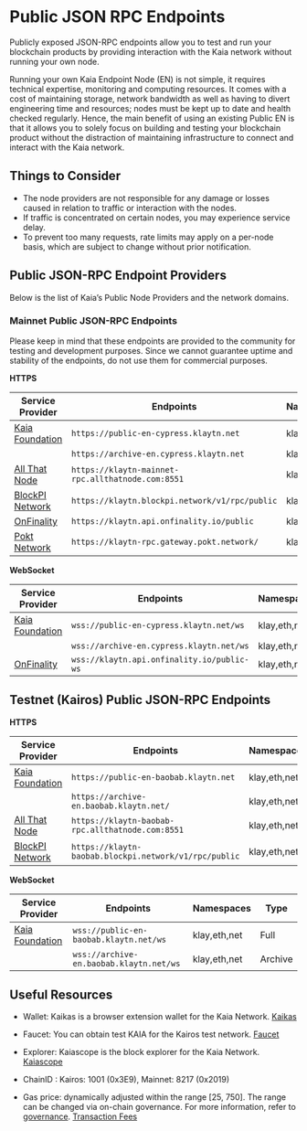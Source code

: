 # Public JSON RPC Endpoints

Publicly exposed JSON-RPC endpoints allow you to test and run your blockchain products by providing interaction with the Kaia network without running your own node.

Running your own Kaia Endpoint Node (EN) is not simple, it requires technical expertise, monitoring and computing resources. It comes with a cost of maintaining storage, network bandwidth as well as having to divert engineering time and resources; nodes must be kept up to date and health checked regularly. Hence, the main benefit of using an existing Public EN is that it allows you to solely focus on building and testing your blockchain product without the distraction of maintaining infrastructure to connect and interact with the Kaia network.

## Things to Consider

- The node providers are not responsible for any damage or losses caused in relation to traffic or interaction with the nodes.
- If traffic is concentrated on certain nodes, you may experience service delay.
- To prevent too many requests, rate limits may apply on a per-node basis, which are subject to change without prior notification.

## Public JSON-RPC Endpoint Providers

Below is the list of Kaia’s Public Node Providers and the network domains.

### Mainnet Public JSON-RPC Endpoints

Please keep in mind that these endpoints are provided to the community for testing and development purposes.
Since we cannot guarantee uptime and stability of the endpoints, do not use them for commercial purposes.

**HTTPS**

| Service Provider                                 | Endpoints                                         | Namespaces   | Type    |
| ------------------------------------------------ | ------------------------------------------------- | ------------ | ------- |
| [Kaia Foundation](https://www.klaytn.foundation) | `https://public-en-cypress.klaytn.net`            | klay,eth,net | Full    |
|                                                  | `https://archive-en.cypress.klaytn.net`           | klay,eth,net | Archive |
| [All That Node](www.allthatnode.com)             | `https://klaytn-mainnet-rpc.allthatnode.com:8551` | klay,eth,net | Full    |
| [BlockPI Network](https://blockpi.io/)           | `https://klaytn.blockpi.network/v1/rpc/public`    | klay,eth,net | Full    |
| [OnFinality](https://onfinality.io/)             | `https://klaytn.api.onfinality.io/public`         | klay,eth,net | Full    |
| [Pokt Network](https://pokt.network/)            | `https://klaytn-rpc.gateway.pokt.network/`        | klay,eth,net | Full    |

**WebSocket**

| Service Provider                                 | Endpoints                                  | Namespaces   | Type    |
| ------------------------------------------------ | ------------------------------------------ | ------------ | ------- |
| [Kaia Foundation](https://www.klaytn.foundation) | `wss://public-en-cypress.klaytn.net/ws`    | klay,eth,net | Full    |
|                                                  | `wss://archive-en.cypress.klaytn.net/ws`   | klay,eth,net | Archive |
| [OnFinality](https://onfinality.io/)             | `wss://klaytn.api.onfinality.io/public-ws` | klay,eth,net | Full    |

## Testnet (Kairos) Public JSON-RPC Endpoints

**HTTPS**

| Service Provider                                 | Endpoints                                             | Namespaces   | Type    |
| ------------------------------------------------ | ----------------------------------------------------- | ------------ | ------- |
| [Kaia Foundation](https://www.klaytn.foundation) | `https://public-en-baobab.klaytn.net`                 | klay,eth,net | Full    |
|                                                  | `https://archive-en.baobab.klaytn.net/`               | klay,eth,net | Archive |
| [All That Node](www.allthatnode.com)             | `https://klaytn-baobab-rpc.allthatnode.com:8551`      | klay,eth,net | Full    |
| [BlockPI Network](https://blockpi.io/)           | `https://klaytn-baobab.blockpi.network/v1/rpc/public` | klay,eth,net | Full    |

**WebSocket**

| Service Provider                                 | Endpoints                               | Namespaces   | Type    |
| ------------------------------------------------ | --------------------------------------- | ------------ | ------- |
| [Kaia Foundation](https://www.klaytn.foundation) | `wss://public-en-baobab.klaytn.net/ws`  | klay,eth,net | Full    |
|                                                  | `wss://archive-en.baobab.klaytn.net/ws` | klay,eth,net | Archive |

## Useful Resources

- Wallet: Kaikas is a browser extension wallet for the Kaia Network.
  [Kaikas](../../build/tools/wallets/kaikas.md)

- Faucet: You can obtain test KAIA for the Kairos test network.
  [Faucet](../../build/tools/wallets/kaia-wallet.md#how-to-receive-kairos-testnet-klay)

- Explorer: Kaiascope is the block explorer for the Kaia Network.
  [Kaiascope](../../build/tools/block-explorers/kaiascope.md)

- ChainID : Kairos: 1001 (0x3E9), Mainnet: 8217 (0x2019)

- Gas price: dynamically adjusted within the range [25, 750]. The range can be changed via on-chain governance. For more information, refer to [governance](../../json-rpc/governance/chain-config).
  [Transaction Fees](../../learn/transaction-fees/transaction-fees.md)

